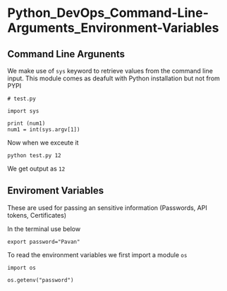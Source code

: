 # Python_DevOps_Command-Line-Arguments_Environment-Variables

## Command Line Argunents

We make use of `sys` keyword to retrieve values from the command line input. This module comes as deafult with Python installation but not from PYPI

```
# test.py

import sys

print (num1)
num1 = int(sys.argv[1])
```

Now when we exceute it 

```
python test.py 12
``` 

We get output as `12`


## Enviroment Variables

These are used for passing an sensitive information (Passwords, API tokens, Certificates)

In the terminal use below

```
export password="Pavan"
```

To read the environment variables we first import a module `os` 

```
import os

os.getenv("password")
```

